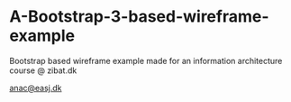 # A-Bootstrap-3-based-wireframe-example
Bootstrap based wireframe example made for an information architecture course @ zibat.dk

anac@easj.dk
